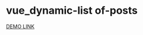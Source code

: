 # vue_dynamic-list of-posts

[DEMO LINK](https://yuriihlushenko.github.io/vue_dynamic-list-of-posts/)


